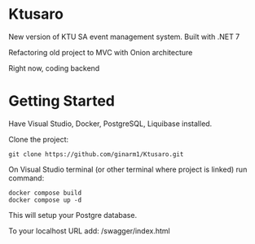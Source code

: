 # Ktusaro
New version of KTU SA event management system. Built with .NET 7

Refactoring old project to MVC with Onion architecture

Right now, coding backend


# Getting Started

Have Visual Studio, Docker, PostgreSQL, Liquibase installed.

Clone the project:

```
git clone https://github.com/ginarm1/Ktusaro.git
```

On Visual Studio terminal (or other terminal where project is linked) run command:

```
docker compose build
docker compose up -d
```

This will setup your Postgre database.

To your localhost URL add: /swagger/index.html
